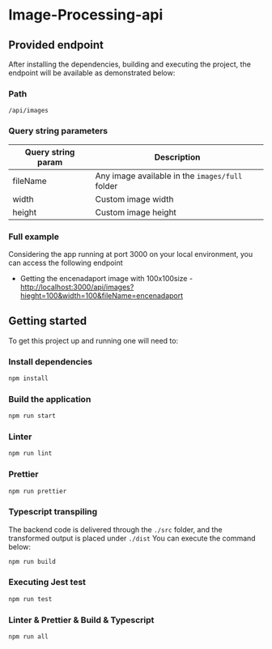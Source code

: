 # Image-Processing-api


## Provided endpoint

After installing the dependencies, building and executing the project, the endpoint will be available as demonstrated below:

### Path

`/api/images`

### Query string parameters

| Query string param    | Description |
|-------------|---------------|
| fileName    | Any image available in the `images/full` folder   |
| width    | Custom image width         |
| height | Custom image height        |

### Full example

Considering the app running at port 3000 on your local environment, you can access the following endpoint


* Getting the encenadaport image with 100x100size -
 [http://localhost:3000/api/images?hieght=100&width=100&fileName=encenadaport](http://localhost:3000/api/images?hieght=100&width=100&fileName=encenadaport)




## Getting started

To get this project up and running one will need to:

### Install dependencies



```bash
npm install
```


### Build the application

```bash
npm run start
```




### Linter


```bash
npm run lint
```
### Prettier

```bash
npm run prettier
```

### Typescript transpiling

The backend code is delivered through the `./src` folder, and the transformed output is placed under `./dist`
You can execute the command below:

```bash
npm run build
```


### Executing Jest test

```bash
npm run test
```

### Linter & Prettier & Build & Typescript

```bash
npm run all
```